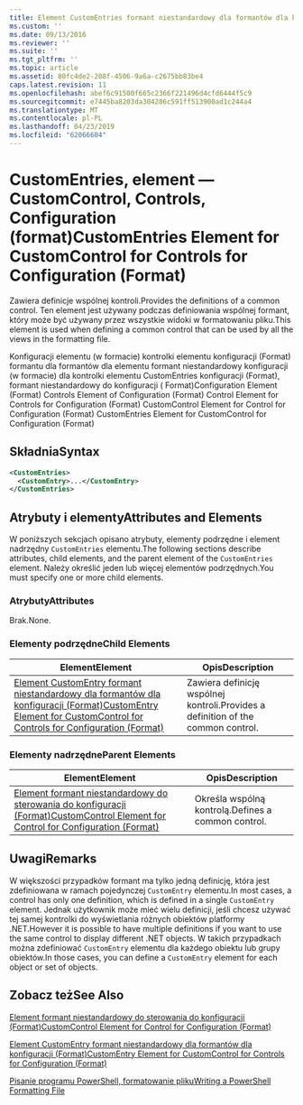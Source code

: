 ```yaml
---
title: Element CustomEntries formant niestandardowy dla formantów dla konfiguracji (Format) | Dokumentacja firmy Microsoft
ms.custom: ''
ms.date: 09/13/2016
ms.reviewer: ''
ms.suite: ''
ms.tgt_pltfrm: ''
ms.topic: article
ms.assetid: 80fc4de2-208f-4506-9a6a-c2675bb83be4
caps.latest.revision: 11
ms.openlocfilehash: abef6c91500f665c2366f221496d4cfd6444f5c9
ms.sourcegitcommit: e7445ba8203da304286c591ff513900ad1c244a4
ms.translationtype: MT
ms.contentlocale: pl-PL
ms.lasthandoff: 04/23/2019
ms.locfileid: "62066604"
---
```

# <a name="customentries-element-for-customcontrol-for-controls-for-configuration-format"></a><span data-ttu-id="6c07f-102">CustomEntries, element — CustomControl, Controls, Configuration (format)</span><span class="sxs-lookup"><span data-stu-id="6c07f-102">CustomEntries Element for CustomControl for Controls for Configuration (Format)</span></span>

<span data-ttu-id="6c07f-103">Zawiera definicje wspólnej kontroli.</span><span class="sxs-lookup"><span data-stu-id="6c07f-103">Provides the definitions of a common control.</span></span> <span data-ttu-id="6c07f-104">Ten element jest używany podczas definiowania wspólnej formant, który może być używany przez wszystkie widoki w formatowaniu pliku.</span><span class="sxs-lookup"><span data-stu-id="6c07f-104">This element is used when defining a common control that can be used by all the views in the formatting file.</span></span>

<span data-ttu-id="6c07f-105">Konfiguracji elementu (w formacie) kontrolki elementu konfiguracji (Format) formantu dla formantów dla elementu formant niestandardowy konfiguracji (w formacie) dla kontrolki elementu CustomEntries konfiguracji (Format), formant niestandardowy do konfiguracji ( Format)</span><span class="sxs-lookup"><span data-stu-id="6c07f-105">Configuration Element (Format) Controls Element of Configuration (Format) Control Element for Controls for Configuration (Format) CustomControl Element for Control for Configuration (Format) CustomEntries Element for CustomControl for Configuration (Format)</span></span>

## <a name="syntax"></a><span data-ttu-id="6c07f-106">Składnia</span><span class="sxs-lookup"><span data-stu-id="6c07f-106">Syntax</span></span>

```xml
<CustomEntries>
  <CustomEntry>...</CustomEntry>
</CustomEntries>

```

## <a name="attributes-and-elements"></a><span data-ttu-id="6c07f-107">Atrybuty i elementy</span><span class="sxs-lookup"><span data-stu-id="6c07f-107">Attributes and Elements</span></span>

<span data-ttu-id="6c07f-108">W poniższych sekcjach opisano atrybuty, elementy podrzędne i element nadrzędny `CustomEntries` elementu.</span><span class="sxs-lookup"><span data-stu-id="6c07f-108">The following sections describe attributes, child elements, and the parent element of the `CustomEntries` element.</span></span> <span data-ttu-id="6c07f-109">Należy określić jeden lub więcej elementów podrzędnych.</span><span class="sxs-lookup"><span data-stu-id="6c07f-109">You must specify one or more child elements.</span></span>

### <a name="attributes"></a><span data-ttu-id="6c07f-110">Atrybuty</span><span class="sxs-lookup"><span data-stu-id="6c07f-110">Attributes</span></span>

<span data-ttu-id="6c07f-111">Brak.</span><span class="sxs-lookup"><span data-stu-id="6c07f-111">None.</span></span>

### <a name="child-elements"></a><span data-ttu-id="6c07f-112">Elementy podrzędne</span><span class="sxs-lookup"><span data-stu-id="6c07f-112">Child Elements</span></span>

|<span data-ttu-id="6c07f-113">Element</span><span class="sxs-lookup"><span data-stu-id="6c07f-113">Element</span></span>|<span data-ttu-id="6c07f-114">Opis</span><span class="sxs-lookup"><span data-stu-id="6c07f-114">Description</span></span>|
|-------------|-----------------|
|[<span data-ttu-id="6c07f-115">Element CustomEntry formant niestandardowy dla formantów dla konfiguracji (Format)</span><span class="sxs-lookup"><span data-stu-id="6c07f-115">CustomEntry Element for CustomControl for Controls for Configuration (Format)</span></span>](./customentry-element-for-customcontrol-for-controls-for-configuration-format.md)|<span data-ttu-id="6c07f-116">Zawiera definicję wspólnej kontroli.</span><span class="sxs-lookup"><span data-stu-id="6c07f-116">Provides a definition of the common control.</span></span>|

### <a name="parent-elements"></a><span data-ttu-id="6c07f-117">Elementy nadrzędne</span><span class="sxs-lookup"><span data-stu-id="6c07f-117">Parent Elements</span></span>

|<span data-ttu-id="6c07f-118">Element</span><span class="sxs-lookup"><span data-stu-id="6c07f-118">Element</span></span>|<span data-ttu-id="6c07f-119">Opis</span><span class="sxs-lookup"><span data-stu-id="6c07f-119">Description</span></span>|
|-------------|-----------------|
|[<span data-ttu-id="6c07f-120">Element formant niestandardowy do sterowania do konfiguracji (Format)</span><span class="sxs-lookup"><span data-stu-id="6c07f-120">CustomControl Element for Control for Configuration (Format)</span></span>](./customcontrol-element-for-control-for-controls-for-configuration-format.md)|<span data-ttu-id="6c07f-121">Określa wspólną kontrolą.</span><span class="sxs-lookup"><span data-stu-id="6c07f-121">Defines a common control.</span></span>|

## <a name="remarks"></a><span data-ttu-id="6c07f-122">Uwagi</span><span class="sxs-lookup"><span data-stu-id="6c07f-122">Remarks</span></span>

<span data-ttu-id="6c07f-123">W większości przypadków formant ma tylko jedną definicję, która jest zdefiniowana w ramach pojedynczej `CustomEntry` elementu.</span><span class="sxs-lookup"><span data-stu-id="6c07f-123">In most cases, a control has only one definition, which is defined in a single `CustomEntry` element.</span></span> <span data-ttu-id="6c07f-124">Jednak użytkownik może mieć wielu definicji, jeśli chcesz używać tej samej kontrolki do wyświetlania różnych obiektów platformy .NET.</span><span class="sxs-lookup"><span data-stu-id="6c07f-124">However it is possible to have multiple definitions if you want to use the same control to display different .NET objects.</span></span> <span data-ttu-id="6c07f-125">W takich przypadkach można zdefiniować `CustomEntry` elementu dla każdego obiektu lub grupy obiektów.</span><span class="sxs-lookup"><span data-stu-id="6c07f-125">In those cases, you can define a `CustomEntry` element for each object or set of objects.</span></span>

## <a name="see-also"></a><span data-ttu-id="6c07f-126">Zobacz też</span><span class="sxs-lookup"><span data-stu-id="6c07f-126">See Also</span></span>

[<span data-ttu-id="6c07f-127">Element formant niestandardowy do sterowania do konfiguracji (Format)</span><span class="sxs-lookup"><span data-stu-id="6c07f-127">CustomControl Element for Control for Configuration (Format)</span></span>](./customcontrol-element-for-control-for-controls-for-configuration-format.md)

[<span data-ttu-id="6c07f-128">Element CustomEntry formant niestandardowy dla formantów dla konfiguracji (Format)</span><span class="sxs-lookup"><span data-stu-id="6c07f-128">CustomEntry Element for CustomControl for Controls for Configuration (Format)</span></span>](./customentry-element-for-customcontrol-for-controls-for-configuration-format.md)

[<span data-ttu-id="6c07f-129">Pisanie programu PowerShell, formatowanie pliku</span><span class="sxs-lookup"><span data-stu-id="6c07f-129">Writing a PowerShell Formatting File</span></span>](./writing-a-powershell-formatting-file.md)
